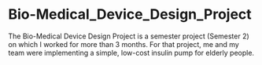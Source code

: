 # Bio-Medical_Device_Design_Project
The Bio-Medical Device Design Project is a semester project (Semester 2) on which I worked for more than 3 months. For that project, me and my team were implementing a simple, low-cost insulin pump for elderly people.
